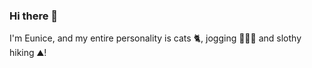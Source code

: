 ### Hi there 👋

I'm Eunice, and my entire personality is cats 🐈, jogging 🏃🏻‍♀️ and slothy hiking ⛰️! 

<!--
**eunicode/eunicode** is a ✨ _special_ ✨ repository because its `README.md` (this file) appears on your GitHub profile.

Here are some ideas to get you started:

- 🔭 I’m currently working on ...
- 🌱 I’m currently learning ...
- 👯 I’m looking to collaborate on ...
- 🤔 I’m looking for help with ...
- 💬 Ask me about ...
- 📫 How to reach me: ...
- 😄 Pronouns: ...
- ⚡ Fun fact: ...
https://docs.github.com/en/account-and-profile/setting-up-and-managing-your-github-profile/customizing-your-profile/managing-your-profile-readme
https://www.webfx.com/tools/emoji-cheat-sheet/
-->
